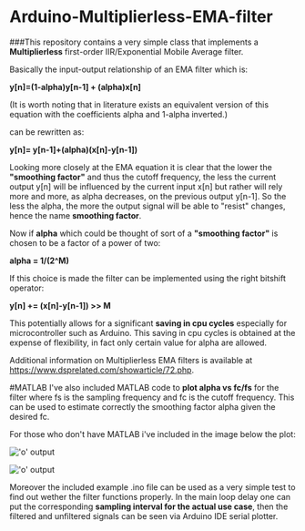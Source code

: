 # Arduino-Multiplierless-EMA-filter
###This repository contains a very simple class that implements a __Multiplierless__ first-order IIR/Exponential Mobile Average filter.


Basically the input-output relationship of an EMA filter which is: 

**y[n]=(1-alpha)y[n-1] + (alpha)x[n]**

(It is worth noting that in literature exists an equivalent version of this equation with the coefficients alpha and 1-alpha inverted.) 

can be rewritten as: 

**y[n]= y[n-1]+(alpha)(x[n]-y[n-1])**

Looking more closely at the EMA equation it is clear that the lower the __"smoothing factor"__ and thus the cutoff frequency, 
the less the current output y[n] will be influenced by the current input x[n] but rather will rely more and more, as alpha decreases, 
on the previous output y[n-1]. 
So  the less the alpha, the more the output signal will be able to "resist" changes, hence the name __smoothing factor__. 


Now if **alpha** which could be thought of sort of a __"smoothing factor"__ is chosen to be a factor of a power of two: 

**alpha = 1/(2^M)**


If this choice is made the filter can be implemented using the right bitshift operator: 

**y[n] += (x[n]-y[n-1]) >> M** 

This potentially allows for  a significant  **saving  in  cpu  cycles** especially for microcontroller such as Arduino. 
This saving in cpu cycles is obtained at the expense of flexibility, in fact only certain value for alpha are allowed. 

Additional information on Multiplierless EMA filters is available at https://www.dsprelated.com/showarticle/72.php. 

#MATLAB 
I've also included MATLAB code to **plot alpha vs fc/fs** for the filter where fs is the sampling frequency and fc is the cutoff frequency. 
This can be used to estimate correctly the smoothing factor alpha given the desired fc. 

For those who don't have MATLAB i've included in the image below the plot: 

!['o' output](http://i.imgur.com/JlU6bXM.png)

!['o' output](http://i.imgur.com/is0V6jf.png)

Moreover the included example .ino file can be used as a very simple test to find out wether the filter functions properly. 
In the main loop delay one can put the corresponding **sampling interval for the actual use case**, then the filtered 
and unfiltered signals can be seen via Arduino IDE serial plotter.  



